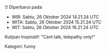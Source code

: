 ⏰ Diperbarui pada:
- WIB: Sabtu, 26 Oktober 2024 14.21.24 UTC
- WITA: Sabtu, 26 Oktober 2024 15.21.24 UTC
- WIT: Sabtu, 26 Oktober 2024 16.21.24 UTC

Kutipan Inspiratif:
"Cant talk, telepathy only!"


Kategori: funny

